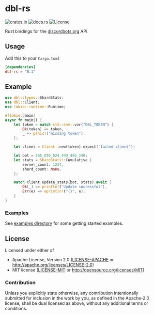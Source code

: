 # dbl-rs
[![crates.io][crates-badge]][crates-url]
[![docs.rs][docs-badge]][docs-url]
![License][license-badge]

[crates-badge]: https://img.shields.io/crates/v/dbl-rs.svg
[crates-url]: https://crates.io/crates/dbl-rs
[docs-badge]: https://docs.rs/dbl-rs/badge.svg
[docs-url]: https://docs.rs/dbl-rs
[license-badge]: https://img.shields.io/crates/l/dbl-rs.svg

Rust bindings for the [discordbots.org](https://discordbots.org) API.

## Usage

Add this to your `Cargo.toml`
```toml
[dependencies]
dbl-rs = "0.1"
```

## Example

```rust
use dbl::types::ShardStats;
use dbl::Client;
use tokio::runtime::Runtime;

#[tokio::main]
async fn main() {
    let token = match std::env::var("DBL_TOKEN") {
        Ok(token) => token,
        _ => panic!("missing token"),
    };

    let client = Client::new(token).expect("failed client");

    let bot = 565_030_624_499_466_240;
    let stats = ShardStats::Cumulative {
        server_count: 1234,
        shard_count: None,
    };

    match client.update_stats(bot, stats).await {
        Ok(_) => println!("Update successful"),
        Err(e) => eprintln!("{}", e),
    }
}
```

### Examples

See [examples directory](examples/) for some getting started examples.

## License

Licensed under either of

- Apache License, Version 2.0 ([LICENSE-APACHE](LICENSE-APACHE) or http://apache.org/licenses/LICENSE-2.0)
- MIT license ([LICENSE-MIT](LICENSE-MIT) or http://opensource.org/licenses/MIT)

### Contribution

Unless you explicitly state otherwise, any contribution intentionally submitted for inclusion in the work by you,
as defined in the Apache-2.0 license, shall be dual licensed as above, without any additional terms or conditions.
